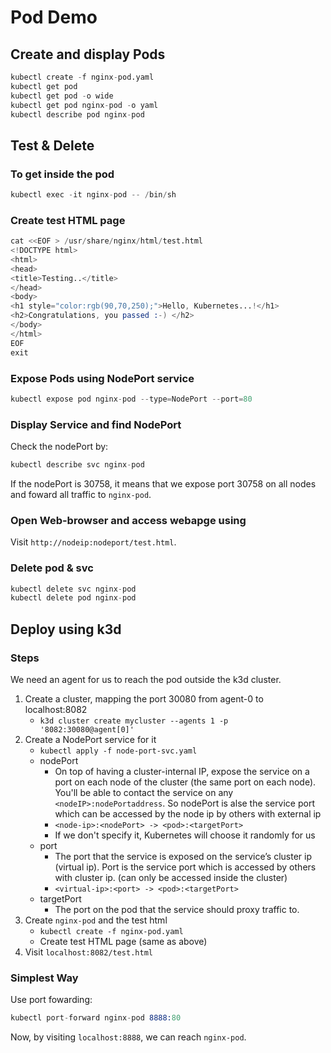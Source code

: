# Pod Demo
## Create and display Pods
```s
kubectl create -f nginx-pod.yaml
kubectl get pod
kubectl get pod -o wide
kubectl get pod nginx-pod -o yaml
kubectl describe pod nginx-pod
```
## Test & Delete
### To get inside the pod
```s
kubectl exec -it nginx-pod -- /bin/sh
```

### Create test HTML page
```s
cat <<EOF > /usr/share/nginx/html/test.html
<!DOCTYPE html>
<html>
<head>
<title>Testing..</title>
</head>
<body>
<h1 style="color:rgb(90,70,250);">Hello, Kubernetes...!</h1>
<h2>Congratulations, you passed :-) </h2>
</body>
</html>
EOF
exit
```

### Expose Pods using NodePort service
```s
kubectl expose pod nginx-pod --type=NodePort --port=80
```

### Display Service and find NodePort
Check the nodePort by:
```s
kubectl describe svc nginx-pod
```
If the nodePort is 30758, it means that we expose port 30758 on all nodes and foward all traffic to `nginx-pod`.
### Open Web-browser and access webapge using 
Visit `http://nodeip:nodeport/test.html`.

### Delete pod & svc
```s
kubectl delete svc nginx-pod
kubectl delete pod nginx-pod
```

## Deploy using k3d
### Steps
We need an agent for us to reach the pod outside the k3d cluster.

1. Create a cluster, mapping the port 30080 from agent-0 to localhost:8082
    - `k3d cluster create mycluster --agents 1 -p '8082:30080@agent[0]'`
2. Create a NodePort service for it
    - `kubectl apply -f node-port-svc.yaml`
    - nodePort
        - On top of having a cluster-internal IP, expose the service on a port on each node of the cluster (the same port on each node). You'll be able to contact the service on any `<nodeIP>:nodePortaddress`. So nodePort is alse the service port which can be accessed by the node ip by others with external ip
        - `<node-ip>:<nodePort> -> <pod>:<targetPort>`
        - If we don't specify it, Kubernetes will choose it randomly for us
    - port
        - The port that the service is exposed on the service’s cluster ip (virtual ip). Port is the service port which is accessed by others with cluster ip. (can only be accessed inside the cluster)
        - `<virtual-ip>:<port> -> <pod>:<targetPort>`
    - targetPort
        - The port on the pod that the service should proxy traffic to.
3. Create `nginx-pod` and the test html
    - `kubectl create -f nginx-pod.yaml`
    - Create test HTML page (same as above)
4. Visit `localhost:8082/test.html`
### Simplest Way
Use port fowarding:
```s
kubectl port-forward nginx-pod 8888:80
```
Now, by visiting `localhost:8888`, we can reach `nginx-pod`.